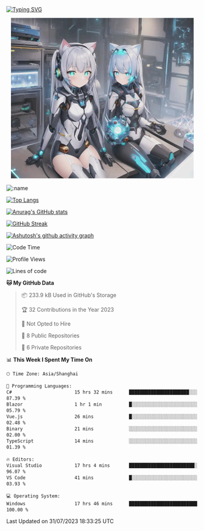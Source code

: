 [![Typing SVG](https://readme-typing-svg.demolab.com?font=Fira+Code&pause=1000&color=F78FDE&width=435&lines=%E6%AC%A2%E8%BF%8E%E5%A4%A7%E4%BD%AC%E6%9D%A5%E8%AE%BF0v0)](https://git.io/typing-svg)


<p align="center">
  <a href="https://github.com/qq583044063qq"><img src="banner.png" alt="qq583044063qq Banner"></a>
</p>



![:name](https://count.getloli.com/get/@hk416?theme=rule34)

[![Top Langs](https://github-readme-stats.vercel.app/api/top-langs/?username=qq583044063qq&locale=cn&hide=javascript,html,css&theme=tokyonight)](https://github.com/anuraghazra/github-readme-stats)

[![Anurag's GitHub stats](https://github-readme-stats.vercel.app/api?username=qq583044063qq&count_private=true&show_icons=true&locale=cn&theme=tokyonight)](https://github.com/anuraghazra/github-readme-stats)

[![GitHub Streak](https://streak-stats.demolab.com/?user=qq583044063qq&locale=zh_Hans&theme=tokyonight)](https://git.io/streak-stats)

[![Ashutosh's github activity graph](https://github-readme-activity-graph.vercel.app/graph?username=qq583044063qq&theme=tokyo-night)](https://github.com/ashutosh00710/github-readme-activity-graph)

<!--START_SECTION:waka-->
![Code Time](http://img.shields.io/badge/Code%20Time-134%20hrs%2034%20mins-blue)

![Profile Views](http://img.shields.io/badge/Profile%20Views-1-blue)

![Lines of code](https://img.shields.io/badge/From%20Hello%20World%20I%27ve%20Written-904.7%20thousand%20lines%20of%20code-blue)

**🐱 My GitHub Data** 

> 📦 233.9 kB Used in GitHub's Storage 
 > 
> 🏆 32 Contributions in the Year 2023
 > 
> 🚫 Not Opted to Hire
 > 
> 📜 8 Public Repositories 
 > 
> 🔑 6 Private Repositories 
 > 
📊 **This Week I Spent My Time On** 

```text
🕑︎ Time Zone: Asia/Shanghai

💬 Programming Languages: 
C#                       15 hrs 32 mins      ██████████████████████░░░   87.39 % 
Blazor                   1 hr 1 min          █░░░░░░░░░░░░░░░░░░░░░░░░   05.79 % 
Vue.js                   26 mins             █░░░░░░░░░░░░░░░░░░░░░░░░   02.48 % 
Binary                   21 mins             ░░░░░░░░░░░░░░░░░░░░░░░░░   02.00 % 
TypeScript               14 mins             ░░░░░░░░░░░░░░░░░░░░░░░░░   01.39 % 

🔥 Editors: 
Visual Studio            17 hrs 4 mins       ████████████████████████░   96.07 % 
VS Code                  41 mins             █░░░░░░░░░░░░░░░░░░░░░░░░   03.93 % 

💻 Operating System: 
Windows                  17 hrs 46 mins      █████████████████████████   100.00 % 
```


 Last Updated on 31/07/2023 18:33:25 UTC
<!--END_SECTION:waka-->
